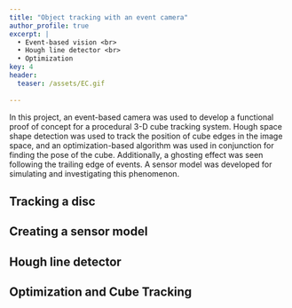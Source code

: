 ```yaml
---
title: "Object tracking with an event camera"
author_profile: true
excerpt: |
  • Event-based vision <br>
  • Hough line detector <br>
  • Optimization
key: 4
header:
  teaser: /assets/EC.gif
  
---
```

In this project, an event-based camera was used to develop a functional proof of concept for a procedural 3-D cube tracking system. Hough space shape detection was used to track the position of cube edges in the image space, and an optimization-based algorithm was used in
conjunction for finding the pose of the cube. Additionally, a ghosting effect was seen following the trailing edge of events. A sensor model was developed for simulating and investigating this
phenomenon.

## Tracking a disc

## Creating a sensor model

## Hough line detector
<!-- overlay rubix cube over gif -->

## Optimization and Cube Tracking
